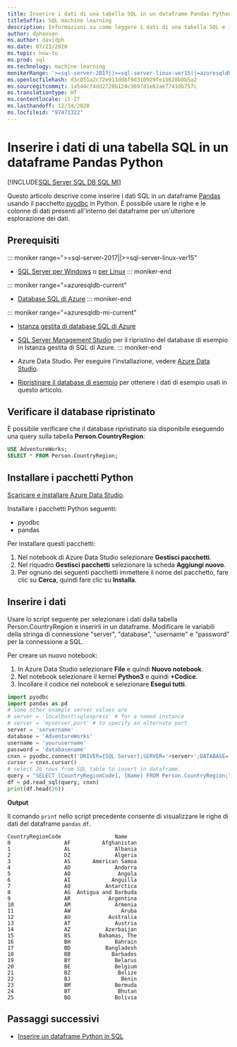 ```yaml
---
title: Inserire i dati di una tabella SQL in un dataframe Pandas Python
titleSuffix: SQL machine learning
description: Informazioni su come leggere i dati di una tabella SQL e inserirli in un dataframe Pandas usando Python.
author: dphansen
ms.author: davidph
ms.date: 07/23/2020
ms.topic: how-to
ms.prod: sql
ms.technology: machine-learning
monikerRange: '>=sql-server-2017||>=sql-server-linux-ver15||=azuresqldb-mi-current||=azuresqldb-current'
ms.openlocfilehash: d3c051a2c72e911ddbf9d310929fe15628b8b5a2
ms.sourcegitcommit: 1a544cf4dd2720b124c3697d1e62ae7741db757c
ms.translationtype: HT
ms.contentlocale: it-IT
ms.lasthandoff: 12/14/2020
ms.locfileid: "97471322"
---
```

# <a name="insert-data-from-a-sql-table-into-a-python-pandas-dataframe"></a>Inserire i dati di una tabella SQL in un dataframe Pandas Python
[!INCLUDE[SQL Server SQL DB SQL MI](../../includes/applies-to-version/sql-asdb-asdbmi.md)]

Questo articolo descrive come inserire i dati SQL in un dataframe [Pandas](https://pandas.pydata.org/) usando il pacchetto [pyodbc](../../connect/python/pyodbc/python-sql-driver-pyodbc.md) in Python. È possibile usare le righe e le colonne di dati presenti all'interno del dataframe per un'ulteriore esplorazione dei dati.

## <a name="prerequisites"></a>Prerequisiti

::: moniker range=">=sql-server-2017||>=sql-server-linux-ver15"
* [SQL Server per Windows](../../database-engine/install-windows/install-sql-server.md) o [per Linux](../../linux/sql-server-linux-overview.md)
::: moniker-end

::: moniker range="=azuresqldb-current"
* [Database SQL di Azure](/azure/sql-database/sql-database-get-started-portal)
::: moniker-end

::: moniker range="=azuresqldb-mi-current"
* [Istanza gestita di database SQL di Azure](/azure/azure-sql/managed-instance/instance-create-quickstart)

* [SQL Server Management Studio](../../ssms/download-sql-server-management-studio-ssms.md) per il ripristino del database di esempio in Istanza gestita di SQL di Azure.
::: moniker-end

* Azure Data Studio. Per eseguire l'installazione, vedere [Azure Data Studio](../../azure-data-studio/what-is.md).

* [Ripristinare il database di esempio](../../samples/adventureworks-install-configure.md) per ottenere i dati di esempio usati in questo articolo.

## <a name="verify-restored-database"></a>Verificare il database ripristinato

È possibile verificare che il database ripristinato sia disponibile eseguendo una query sulla tabella **Person.CountryRegion**:

```sql
USE AdventureWorks;
SELECT * FROM Person.CountryRegion;
```

## <a name="install-python-packages"></a>Installare i pacchetti Python

[Scaricare e installare Azure Data Studio](../../azure-data-studio/download-azure-data-studio.md).

Installare i pacchetti Python seguenti:
  * pyodbc
  * pandas

  Per installare questi pacchetti:

  1. Nel notebook di Azure Data Studio selezionare **Gestisci pacchetti**.
  2. Nel riquadro **Gestisci pacchetti** selezionare la scheda **Aggiungi nuovo**.
  3. Per ognuno dei seguenti pacchetti immettere il nome del pacchetto, fare clic su **Cerca**, quindi fare clic su **Installa**.

## <a name="insert-data"></a>Inserire i dati

Usare lo script seguente per selezionare i dati dalla tabella Person.CountryRegion e inserirli in un dataframe. Modificare le variabili della stringa di connessione "server", "database", "username" e "password" per la connessione a SQL.

Per creare un nuovo notebook:

1. In Azure Data Studio selezionare **File** e quindi **Nuovo notebook**.
2. Nel notebook selezionare il kernel **Python3** e quindi **+Codice**.
3. Incollare il codice nel notebook e selezionare **Esegui tutti**.

```python
import pyodbc
import pandas as pd
# Some other example server values are
# server = 'localhost\sqlexpress' # for a named instance
# server = 'myserver,port' # to specify an alternate port
server = 'servername' 
database = 'AdventureWorks' 
username = 'yourusername' 
password = 'databasename'  
cnxn = pyodbc.connect('DRIVER={SQL Server};SERVER='+server+';DATABASE='+database+';UID='+username+';PWD='+ password)
cursor = cnxn.cursor()
# select 26 rows from SQL table to insert in dataframe.
query = "SELECT [CountryRegionCode], [Name] FROM Person.CountryRegion;"
df = pd.read_sql(query, cnxn)
print(df.head(26))
```

**Output**

Il comando `print` nello script precedente consente di visualizzare le righe di dati del dataframe `pandas` `df`.

```text
CountryRegionCode                 Name
0                 AF          Afghanistan
1                 AL              Albania
2                 DZ              Algeria
3                 AS       American Samoa
4                 AD              Andorra
5                 AO               Angola
6                 AI             Anguilla
7                 AQ           Antarctica
8                 AG  Antigua and Barbuda
9                 AR            Argentina
10                AM              Armenia
11                AW                Aruba
12                AU            Australia
13                AT              Austria
14                AZ           Azerbaijan
15                BS         Bahamas, The
16                BH              Bahrain
17                BD           Bangladesh
18                BB             Barbados
19                BY              Belarus
20                BE              Belgium
21                BZ               Belize
22                BJ                Benin
23                BM              Bermuda
24                BT               Bhutan
25                BO              Bolivia
```

## <a name="next-steps"></a>Passaggi successivi

+ [Inserire un dataframe Python in SQL](../data-exploration/python-dataframe-sql-server.md)